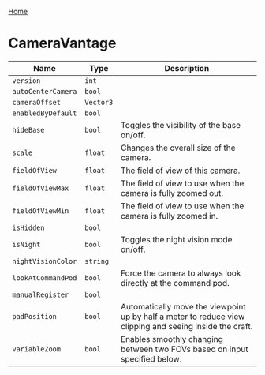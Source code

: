 [Home](https://wnp78.github.io/Sr2Xml/)

# CameraVantage


|Name|Type|Description|
|--|--|--|
|`version`|`int`||
|`autoCenterCamera`|`bool`||
|`cameraOffset`|`Vector3`||
|`enabledByDefault`|`bool`||
|`hideBase`|`bool`|Toggles the visibility of the base on/off.|
|`scale`|`float`|Changes the overall size of the camera.|
|`fieldOfView`|`float`|The field of view of this camera.|
|`fieldOfViewMax`|`float`|The field of view to use when the camera is fully zoomed out.|
|`fieldOfViewMin`|`float`|The field of view to use when the camera is fully zoomed in.|
|`isHidden`|`bool`||
|`isNight`|`bool`|Toggles the night vision mode on/off.|
|`nightVisionColor`|`string`||
|`lookAtCommandPod`|`bool`|Force the camera to always look directly at the command pod.|
|`manualRegister`|`bool`||
|`padPosition`|`bool`|Automatically move the viewpoint up by half a meter to reduce view clipping and seeing inside the craft.|
|`variableZoom`|`bool`|Enables smoothly changing between two FOVs based on input specified below.|


